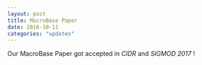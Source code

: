 ```yaml
---
layout: post
title: MacroBase Paper
date: 2016-10-11
categories: "updates"
---
```

Our MacroBase Paper got accepted in <i>CIDR</i> and <i>SIGMOD 2017</i> !
